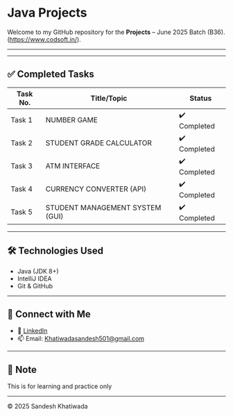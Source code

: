 # Java Projects

Welcome to my GitHub repository for the **Projects** – June 2025 Batch (B36). (https://www.codsoft.in/).

---



---

## ✅ Completed Tasks

| Task No. | Title/Topic                  | Status   |
|----------|------------------------------|----------|
| Task 1   | NUMBER GAME                  | ✔️ Completed  |
| Task 2   | STUDENT GRADE CALCULATOR     | ✔️ Completed |
| Task 3   | ATM INTERFACE                | ✔️ Completed  |
| Task 4   | CURRENCY CONVERTER (API)        | ✔️ Completed  |
| Task 5   | STUDENT MANAGEMENT SYSTEM  (GUI)  | ✔️ Completed  |


---

## 🛠️ Technologies Used
- Java (JDK 8+)
- IntelliJ IDEA 
- Git & GitHub

---

## 🔗 Connect with Me

- 🔗 [LinkedIn](https://www.linkedin.com/in/sandesh-khatiwada-523b4626a/) 
- 📫 Email: Khatiwadasandesh501@gmail.com

---

## 📌 Note
This is for learning and practice only

---

© 2025 Sandesh Khatiwada


